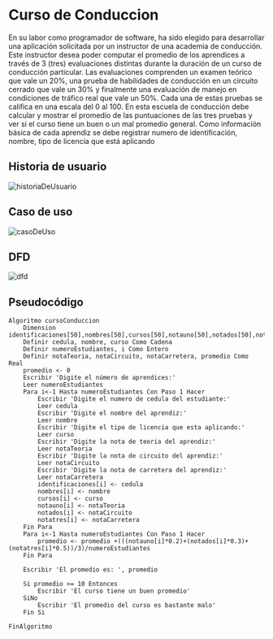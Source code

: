 # Curso de Conduccion

En su labor como programador de software, ha sido elegido para desarrollar una aplicación solicitada por un instructor de una academia de conducción. Este instructor desea poder computar el promedio de los aprendices a través de 3 (tres) evaluaciones distintas durante la duración de un curso de conducción particular. Las evaluaciones comprenden un examen teórico que vale un 20%, una prueba de habilidades de conducción en un circuito cerrado que vale un 30% y finalmente una evaluación de manejo en condiciones de tráfico real que vale un 50%. Cada una de estas pruebas se califica en una escala del 0 al 100. En esta escuela de conducción debe calcular y mostrar el promedio de las puntuaciones de las tres pruebas y ver si el curso tiene un buen o un mal promedio general. Como información básica de cada aprendiz se debe registrar numero de identificación, nombre, tipo de licencia que está aplicando

## Historia de usuario 

![historiaDeUsuario](https://github.com/cusguen/Proyecto1.github.io/assets/99849841/2f3ef11f-f36f-4d3f-84b7-a906237529dd)

## Caso de uso
![casoDeUso](https://github.com/cusguen/Proyecto1.github.io/assets/99849841/b44c45d8-62a7-46c4-985c-711fef6ce2aa)

## DFD
![dfd](https://github.com/cusguen/Proyecto1.github.io/assets/99849841/176862ee-9808-4c42-a4a0-67f4cb1a907e)

## Pseudocódigo

	Algoritmo cursoConduccion
		Dimension identificaciones[50],nombres[50],cursos[50],notauno[50],notados[50],notatres[50]
		Definir cedula, nombre, curso Como Cadena
		Definir numeroEstudiantes, i Como Entero
		Definir notaTeoria, notaCircuito, notaCarretera, promedio Como Real
		promedio <- 0
		Escribir 'Digite el número de aprendices:'
		Leer numeroEstudiantes
		Para i<-1 Hasta numeroEstudiantes Con Paso 1 Hacer
			Escribir 'Digite el numero de cedula del estudiante:'
			Leer cedula
			Escribir 'Digite el nombre del aprendiz:'
			Leer nombre
			Escribir 'Digite el tipo de licencia que esta aplicando:'
			Leer curso
			Escribir 'Digite la nota de teoria del aprendiz:'
			Leer notaTeoria
			Escribir 'Digite la nota de circuito del aprendiz:'
			Leer notaCircuito
			Escribir 'Digite la nota de carretera del aprendiz:'
			Leer notaCarretera
			identificaciones[i] <- cedula
			nombres[i] <- nombre
			cursos[i] <- curso
			notauno[i] <- notaTeoria
			notados[i] <- notaCircuito
			notatres[i] <- notaCarretera
		Fin Para
		Para i<-1 Hasta numeroEstudiantes Con Paso 1 Hacer
			promedio <- promedio +(((notauno[i]*0.2)+(notados[i]*0.3)+(notatres[i]*0.5))/3)/numeroEstudiantes
		Fin Para
		
		Escribir 'El promedio es: ', promedio
		
		Si promedio >= 10 Entonces
			Escribir 'El curso tiene un buen promedio'
		SiNo
			Escribir 'El promedio del curso es bastante malo'
		Fin Si
		
	FinAlgoritmo
